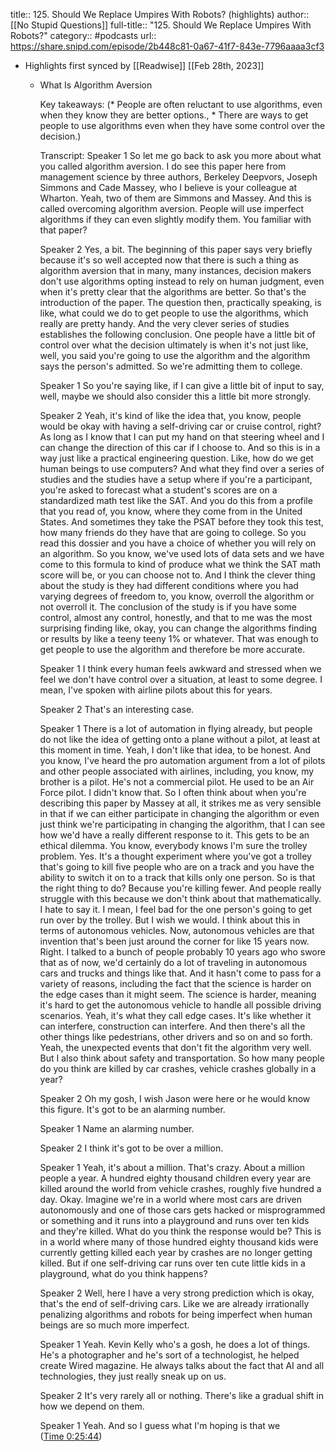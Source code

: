 title:: 125. Should We Replace Umpires With Robots? (highlights)
author:: [[No Stupid Questions]]
full-title:: "125. Should We Replace Umpires With Robots?"
category:: #podcasts
url:: https://share.snipd.com/episode/2b448c81-0a67-41f7-843e-7796aaaa3cf3

- Highlights first synced by [[Readwise]] [[Feb 28th, 2023]]
	- What Is Algorithm Aversion
	  
	  Key takeaways:
	  (* People are often reluctant to use algorithms, even when they know they are better options., * There are ways to get people to use algorithms even when they have some control over the decision.)
	  
	  Transcript:
	  Speaker 1
	  So let me go back to ask you more about what you called algorithm aversion. I do see this paper here from management science by three authors, Berkeley Deepvors, Joseph Simmons and Cade Massey, who I believe is your colleague at Wharton. Yeah, two of them are Simmons and Massey. And this is called overcoming algorithm aversion. People will use imperfect algorithms if they can even slightly modify them. You familiar with that paper?
	  
	  Speaker 2
	  Yes, a bit. The beginning of this paper says very briefly because it's so well accepted now that there is such a thing as algorithm aversion that in many, many instances, decision makers don't use algorithms opting instead to rely on human judgment, even when it's pretty clear that the algorithms are better. So that's the introduction of the paper. The question then, practically speaking, is like, what could we do to get people to use the algorithms, which really are pretty handy. And the very clever series of studies establishes the following conclusion. One people have a little bit of control over what the decision ultimately is when it's not just like, well, you said you're going to use the algorithm and the algorithm says the person's admitted. So we're admitting them to college.
	  
	  Speaker 1
	  So you're saying like, if I can give a little bit of input to say, well, maybe we should also consider this a little bit more strongly.
	  
	  Speaker 2
	  Yeah, it's kind of like the idea that, you know, people would be okay with having a self-driving car or cruise control, right? As long as I know that I can put my hand on that steering wheel and I can change the direction of this car if I choose to. And so this is in a way just like a practical engineering question. Like, how do we get human beings to use computers? And what they find over a series of studies and the studies have a setup where if you're a participant, you're asked to forecast what a student's scores are on a standardized math test like the SAT. And you do this from a profile that you read of, you know, where they come from in the United States. And sometimes they take the PSAT before they took this test, how many friends do they have that are going to college. So you read this dossier and you have a choice of whether you will rely on an algorithm. So you know, we've used lots of data sets and we have come to this formula to kind of produce what we think the SAT math score will be, or you can choose not to. And I think the clever thing about the study is they had different conditions where you had varying degrees of freedom to, you know, overroll the algorithm or not overroll it. The conclusion of the study is if you have some control, almost any control, honestly, and that to me was the most surprising finding like, okay, you can change the algorithms finding or results by like a teeny teeny 1% or whatever. That was enough to get people to use the algorithm and therefore be more accurate.
	  
	  Speaker 1
	  I think every human feels awkward and stressed when we feel we don't have control over a situation, at least to some degree. I mean, I've spoken with airline pilots about this for years.
	  
	  Speaker 2
	  That's an interesting case.
	  
	  Speaker 1
	  There is a lot of automation in flying already, but people do not like the idea of getting onto a plane without a pilot, at least at this moment in time. Yeah, I don't like that idea, to be honest. And you know, I've heard the pro automation argument from a lot of pilots and other people associated with airlines, including, you know, my brother is a pilot. He's not a commercial pilot. He used to be an Air Force pilot. I didn't know that. So I often think about when you're describing this paper by Massey at all, it strikes me as very sensible in that if we can either participate in changing the algorithm or even just think we're participating in changing the algorithm, that I can see how we'd have a really different response to it. This gets to be an ethical dilemma. You know, everybody knows I'm sure the trolley problem. Yes. It's a thought experiment where you've got a trolley that's going to kill five people who are on a track and you have the ability to switch it on to a track that kills only one person. So is that the right thing to do? Because you're killing fewer. And people really struggle with this because we don't think about that mathematically. I hate to say it. I mean, I feel bad for the one person's going to get run over by the trolley. But I wish we would. I think about this in terms of autonomous vehicles. Now, autonomous vehicles are that invention that's been just around the corner for like 15 years now. Right. I talked to a bunch of people probably 10 years ago who swore that as of now, we'd certainly do a lot of traveling in autonomous cars and trucks and things like that. And it hasn't come to pass for a variety of reasons, including the fact that the science is harder on the edge cases than it might seem. The science is harder, meaning it's hard to get the autonomous vehicle to handle all possible driving scenarios. Yeah, it's what they call edge cases. It's like whether it can interfere, construction can interfere. And then there's all the other things like pedestrians, other drivers and so on and so forth. Yeah, the unexpected events that don't fit the algorithm very well. But I also think about safety and transportation. So how many people do you think are killed by car crashes, vehicle crashes globally in a year?
	  
	  Speaker 2
	  Oh my gosh, I wish Jason were here or he would know this figure. It's got to be an alarming number.
	  
	  Speaker 1
	  Name an alarming number.
	  
	  Speaker 2
	  I think it's got to be over a million.
	  
	  Speaker 1
	  Yeah, it's about a million. That's crazy. About a million people a year. A hundred eighty thousand children every year are killed around the world from vehicle crashes, roughly five hundred a day. Okay. Imagine we're in a world where most cars are driven autonomously and one of those cars gets hacked or misprogrammed or something and it runs into a playground and runs over ten kids and they're killed. What do you think the response would be? This is in a world where many of those hundred eighty thousand kids were currently getting killed each year by crashes are no longer getting killed. But if one self-driving car runs over ten cute little kids in a playground, what do you think happens?
	  
	  Speaker 2
	  Well, here I have a very strong prediction which is okay, that's the end of self-driving cars. Like we are already irrationally penalizing algorithms and robots for being imperfect when human beings are so much more imperfect.
	  
	  Speaker 1
	  Yeah. Kevin Kelly who's a gosh, he does a lot of things. He's a photographer and he's sort of a technologist, he helped create Wired magazine. He always talks about the fact that AI and all technologies, they just really sneak up on us.
	  
	  Speaker 2
	  It's very rarely all or nothing. There's like a gradual shift in how we depend on them.
	  
	  Speaker 1
	  Yeah. And so I guess what I'm hoping is that we ([Time 0:25:44](https://share.snipd.com/snip/f5582393-a496-47ea-a7a9-f891e1f4c387))